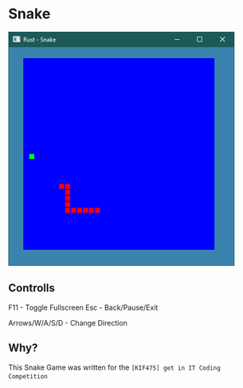 # Snake

![Screenshot](https://raw.githubusercontent.com/Skgland/Snake/master/screenshot.png)

## Controlls
F11 - Toggle Fullscreen
Esc - Back/Pause/Exit

Arrows/W/A/S/D - Change Direction

## Why?

This Snake Game was written for the `[KIF475] get in IT Coding Competition` 
